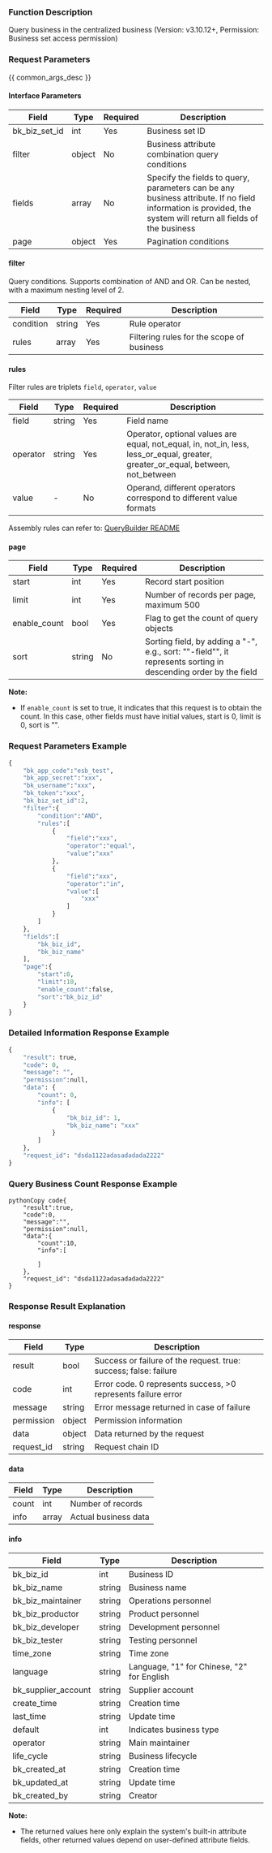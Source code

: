 ### Function Description

Query business in the centralized business (Version: v3.10.12+, Permission: Business set access permission)

### Request Parameters

{{ common_args_desc }}

#### Interface Parameters

| Field         | Type   | Required | Description                                                  |
| ------------- | ------ | -------- | ------------------------------------------------------------ |
| bk_biz_set_id | int    | Yes      | Business set ID                                              |
| filter        | object | No       | Business attribute combination query conditions              |
| fields        | array  | No       | Specify the fields to query, parameters can be any business attribute. If no field information is provided, the system will return all fields of the business |
| page          | object | Yes      | Pagination conditions                                        |

#### filter

Query conditions. Supports combination of AND and OR. Can be nested, with a maximum nesting level of 2.

| Field     | Type   | Required | Description                               |
| --------- | ------ | -------- | ----------------------------------------- |
| condition | string | Yes      | Rule operator                             |
| rules     | array  | Yes      | Filtering rules for the scope of business |

#### rules

Filter rules are triplets `field`, `operator`, `value`

| Field    | Type   | Required | Description                                                  |
| -------- | ------ | -------- | ------------------------------------------------------------ |
| field    | string | Yes      | Field name                                                   |
| operator | string | Yes      | Operator, optional values are equal, not_equal, in, not_in, less, less_or_equal, greater, greater_or_equal, between, not_between |
| value    | -      | No       | Operand, different operators correspond to different value formats |

Assembly rules can refer to: [QueryBuilder README](https://github.com/Tencent/bk-cmdb/blob/master/src/common/querybuilder/README.md)

#### page

| Field        | Type   | Required | Description                                                  |
| ------------ | ------ | -------- | ------------------------------------------------------------ |
| start        | int    | Yes      | Record start position                                        |
| limit        | int    | Yes      | Number of records per page, maximum 500                      |
| enable_count | bool   | Yes      | Flag to get the count of query objects                       |
| sort         | string | No       | Sorting field, by adding a "-", e.g., sort: ""-field"", it represents sorting in descending order by the field |

**Note:**

- If `enable_count` is set to true, it indicates that this request is to obtain the count. In this case, other fields must have initial values, start is 0, limit is 0, sort is "".

### Request Parameters Example

```python
{
    "bk_app_code":"esb_test",
    "bk_app_secret":"xxx",
    "bk_username":"xxx",
    "bk_token":"xxx",
    "bk_biz_set_id":2,
    "filter":{
        "condition":"AND",
        "rules":[
            {
                "field":"xxx",
                "operator":"equal",
                "value":"xxx"
            },
            {
                "field":"xxx",
                "operator":"in",
                "value":[
                    "xxx"
                ]
            }
        ]
    },
    "fields":[
        "bk_biz_id",
        "bk_biz_name"
    ],
    "page":{
        "start":0,
        "limit":10,
        "enable_count":false,
        "sort":"bk_biz_id"
    }
}
```

### Detailed Information Response Example

```python
{
    "result": true,
    "code": 0,
    "message": "",
    "permission":null,
    "data": {
        "count": 0,
        "info": [
            {
                "bk_biz_id": 1,
                "bk_biz_name": "xxx"
            }
        ]
    },
    "request_id": "dsda1122adasadadada2222"
}
```

### Query Business Count Response Example

```
pythonCopy code{
    "result":true,
    "code":0,
    "message":"",
    "permission":null,
    "data":{
        "count":10,
        "info":[

        ]
    },
    "request_id": "dsda1122adasadadada2222"
}
```

### Response Result Explanation

#### response

| Field       | Type   | Description                                                  |
| ---------- | ------ | ------------------------------------------------------------ |
| result     | bool   | Success or failure of the request. true: success; false: failure |
| code       | int    | Error code. 0 represents success, >0 represents failure error |
| message    | string | Error message returned in case of failure                    |
| permission | object | Permission information                                       |
| data       | object | Data returned by the request                                 |
| request_id | string | Request chain ID                                             |

#### data

| Field | Type  | Description          |
| ----- | ----- | -------------------- |
| count | int   | Number of records    |
| info  | array | Actual business data |

#### info

| Field               | Type   | Description                                |
| ------------------- | ------ | ------------------------------------------ |
| bk_biz_id           | int    | Business ID                                |
| bk_biz_name         | string | Business name                              |
| bk_biz_maintainer   | string | Operations personnel                       |
| bk_biz_productor    | string | Product personnel                          |
| bk_biz_developer    | string | Development personnel                      |
| bk_biz_tester       | string | Testing personnel                          |
| time_zone           | string | Time zone                                  |
| language            | string | Language, "1" for Chinese, "2" for English |
| bk_supplier_account | string | Supplier account                           |
| create_time         | string | Creation time                              |
| last_time           | string | Update time                                |
| default             | int    | Indicates business type                    |
| operator            | string | Main maintainer                            |
| life_cycle          | string | Business lifecycle                         |
| bk_created_at       | string | Creation time                              |
| bk_updated_at       | string | Update time                                |
| bk_created_by       | string | Creator                                    |

**Note:**

- The returned values here only explain the system's built-in attribute fields, other returned values depend on user-defined attribute fields.